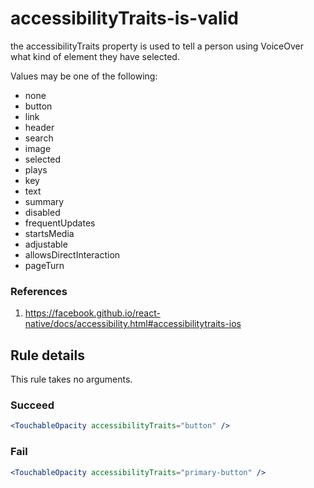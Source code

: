 # accessibilityTraits-is-valid

the accessibilityTraits property is used to tell a person using VoiceOver what kind of element they have selected.

Values may be one of the following:

- none
- button
- link
- header
- search
- image
- selected
- plays
- key
- text
- summary
- disabled
- frequentUpdates
- startsMedia
- adjustable
- allowsDirectInteraction
- pageTurn

### References

1.  https://facebook.github.io/react-native/docs/accessibility.html#accessibilitytraits-ios

## Rule details

This rule takes no arguments.

### Succeed

```jsx
<TouchableOpacity accessibilityTraits="button" />
```

### Fail

```jsx
<TouchableOpacity accessibilityTraits="primary-button" />
```
